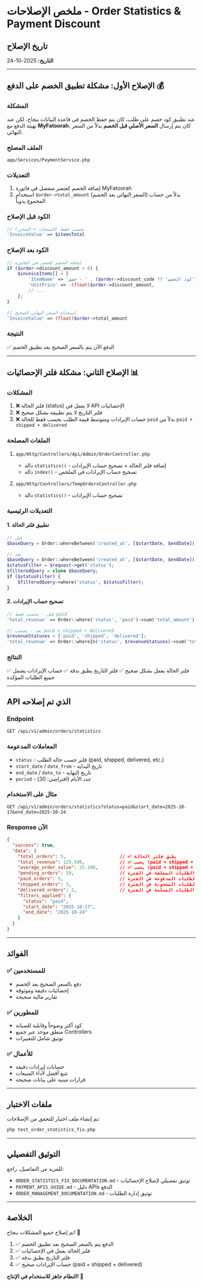 # ملخص الإصلاحات - Order Statistics & Payment Discount

## تاريخ الإصلاح
**التاريخ:** 2025-10-24

---

## الإصلاح الأول: مشكلة تطبيق الخصم على الدفع 💰

### المشكلة
عند تطبيق كود خصم على طلب، كان يتم حفظ الخصم في قاعدة البيانات بنجاح، لكن عند تهيئة الدفع مع **MyFatoorah**، كان يتم إرسال **السعر الأصلي قبل الخصم** بدلاً من السعر النهائي.

### الملف المصلح
`app/Services/PaymentService.php`

### التعديلات
1. إضافة الخصم كعنصر منفصل في فاتورة MyFatoorah
2. استخدام `$order->total_amount` (السعر النهائي بعد الخصم) بدلاً من حساب المجموع يدوياً

### الكود قبل الإصلاح
```php
// يحسب فقط (المنتجات + الشحن)
'InvoiceValue' => $itemsTotal
```

### الكود بعد الإصلاح
```php
// إضافة الخصم كعنصر في الفاتورة
if ($order->discount_amount > 0) {
    $invoiceItems[] = [
        'ItemName' => 'خصم - ' . ($order->discount_code ?? 'كود الخصم'),
        'UnitPrice' => -(float)$order->discount_amount,
        // ...
    ];
}

// استخدام السعر النهائي الصحيح
'InvoiceValue' => (float)$order->total_amount
```

### النتيجة
✅ الدفع الآن يتم بالسعر الصحيح بعد تطبيق الخصم

---

## الإصلاح الثاني: مشكلة فلتر الإحصائيات 📊

### المشكلات
1. ❌ فلتر الحالة (status) لا يعمل في API الإحصائيات
2. ❌ فلتر التاريخ لا يتم تطبيقه بشكل صحيح
3. ❌ حساب الإيرادات ومتوسط قيمة الطلب يحسب فقط للحالة `paid` بدلاً من `paid + shipped + delivered`

### الملفات المصلحة
1. `app/Http/Controllers/Api/Admin/OrderController.php`
   - دالة `statistics()` - إضافة فلتر الحالة + تصحيح حساب الإيرادات
   - دالة `index()` - تصحيح حساب الإيرادات في الملخص

2. `app/Http/Controllers/TempOrdersController.php`
   - دالة `statistics()` - تصحيح حساب الإيرادات

### التعديلات الرئيسية

#### 1. تطبيق فلتر الحالة
```php
// قبل
$baseQuery = Order::whereBetween('created_at', [$startDate, $endDate]);

// بعد
$baseQuery = Order::whereBetween('created_at', [$startDate, $endDate]);
$statusFilter = $request->get('status');
$filteredQuery = clone $baseQuery;
if ($statusFilter) {
    $filteredQuery->where('status', $statusFilter);
}
```

#### 2. تصحيح حساب الإيرادات
```php
// قبل - يحسب فقط paid
'total_revenue' => Order::where('status', 'paid')->sum('total_amount')

// بعد - يحسب paid + shipped + delivered
$revenueStatuses = ['paid', 'shipped', 'delivered'];
'total_revenue' => Order::whereIn('status', $revenueStatuses)->sum('total_amount')
```

### النتائج
✅ فلتر الحالة يعمل بشكل صحيح
✅ فلتر التاريخ يطبق بدقة
✅ حساب الإيرادات يشمل جميع الطلبات المؤكدة

---

## API الذي تم إصلاحه

### Endpoint
```
GET /api/v1/admin/orders/statistics
```

### المعاملات المدعومة
- `status` - فلتر حسب حالة الطلب (paid, shipped, delivered, etc.)
- `start_date` / `date_from` - تاريخ البداية
- `end_date` / `date_to` - تاريخ النهاية
- `period` - عدد الأيام (افتراضي: 30)

### مثال على الاستخدام
```http
GET /api/v1/admin/orders/statistics?status=paid&start_date=2025-10-17&end_date=2025-10-24
```

### Response الآن
```json
{
  "success": true,
  "data": {
    "total_orders": 5,                    // ✅ يطبق فلتر الحالة
    "total_revenue": 125.500,             // ✅ يحسب (paid + shipped + delivered)
    "average_order_value": 25.100,        // ✅ يحسب (paid + shipped + delivered)
    "pending_orders": 10,                 // عدد جميع الطلبات المعلقة في الفترة
    "paid_orders": 5,                     // عدد جميع الطلبات المدفوعة في الفترة
    "shipped_orders": 3,                  // عدد جميع الطلبات المشحونة في الفترة
    "delivered_orders": 2,                // عدد جميع الطلبات المسلمة في الفترة
    "filters_applied": {
      "status": "paid",
      "start_date": "2025-10-17",
      "end_date": "2025-10-24"
    }
  }
}
```

---

## الفوائد

### ✅ للمستخدمين
- دفع بالسعر الصحيح بعد الخصم
- إحصائيات دقيقة وموثوقة
- تقارير مالية صحيحة

### ✅ للمطورين
- كود أكثر وضوحاً وقابلية للصيانة
- منطق موحد عبر جميع Controllers
- توثيق شامل للتغييرات

### ✅ للأعمال
- حسابات إيرادات دقيقة
- تتبع أفضل لأداء المبيعات
- قرارات مبنية على بيانات صحيحة

---

## ملفات الاختبار

تم إنشاء ملف اختبار للتحقق من الإصلاحات:
```bash
php test_order_statistics_fix.php
```

---

## التوثيق التفصيلي

للمزيد من التفاصيل، راجع:
- `ORDER_STATISTICS_FIX_DOCUMENTATION.md` - توثيق تفصيلي لإصلاح الإحصائيات
- `PAYMENT_APIS_GUIDE.md` - دليل APIs الدفع
- `ORDER_MANAGEMENT_DOCUMENTATION.md` - توثيق إدارة الطلبات

---

## الخلاصة

تم إصلاح جميع المشكلات بنجاح! 🎉

1. ✅ الدفع يتم بالسعر الصحيح بعد تطبيق الخصم
2. ✅ فلتر الحالة يعمل في الإحصائيات
3. ✅ فلتر التاريخ يطبق بدقة
4. ✅ حساب الإيرادات صحيح (paid + shipped + delivered)

**النظام جاهز للاستخدام في الإنتاج! 🚀**

